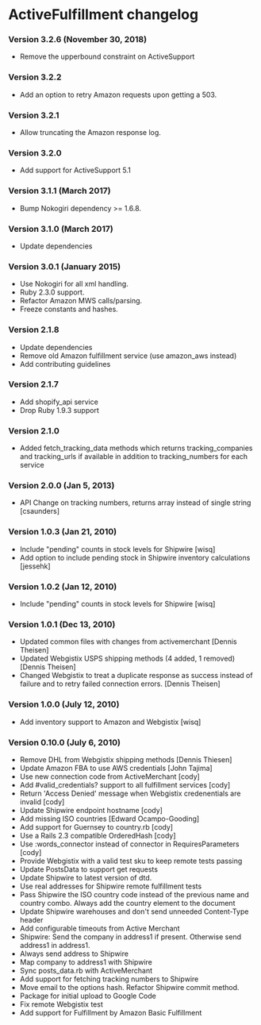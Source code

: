 # ActiveFulfillment changelog

### Version 3.2.6 (November 30, 2018)
- Remove the upperbound constraint on ActiveSupport

### Version 3.2.2
- Add an option to retry Amazon requests upon getting a 503.

### Version 3.2.1

- Allow truncating the Amazon response log.

### Version 3.2.0

- Add support for ActiveSupport 5.1

### Version 3.1.1 (March 2017)

- Bump Nokogiri dependency >= 1.6.8.

### Version 3.1.0 (March 2017)

- Update dependencies

### Version 3.0.1 (January 2015)

- Use Nokogiri for all xml handling.
- Ruby 2.3.0 support.
- Refactor Amazon MWS calls/parsing.
- Freeze constants and hashes.

### Version 2.1.8
- Update dependencies
- Remove old Amazon fulfillment service (use amazon_aws instead)
- Add contributing guidelines

### Version 2.1.7

- Add shopify_api service
- Drop Ruby 1.9.3 support

### Version 2.1.0

- Added fetch_tracking_data methods which returns tracking_companies and tracking_urls if available in addition to tracking_numbers for each service

### Version 2.0.0 (Jan 5, 2013)

- API Change on tracking numbers, returns array instead of single string [csaunders]

### Version 1.0.3 (Jan 21, 2010)

- Include "pending" counts in stock levels for Shipwire [wisq]
- Add option to include pending stock in Shipwire inventory calculations [jessehk]

### Version 1.0.2 (Jan 12, 2010)

- Include "pending" counts in stock levels for Shipwire [wisq]

### Version 1.0.1 (Dec 13, 2010)

- Updated common files with changes from activemerchant [Dennis Theisen]
- Updated Webgistix USPS shipping methods (4 added, 1 removed) [Dennis Theisen]
- Changed Webgistix to treat a duplicate response as success instead of failure and to retry failed connection errors. [Dennis Theisen]

### Version 1.0.0 (July 12, 2010)

- Add inventory support to Amazon and Webgistix [wisq]

### Version 0.10.0 (July 6, 2010)

- Remove DHL from Webgistix shipping methods [Dennis Thiesen]
- Update Amazon FBA to use AWS credentials [John Tajima]
- Use new connection code from ActiveMerchant [cody]
- Add #valid_credentials? support to all fulfillment services [cody]
- Return 'Access Denied' message when Webgistix credenentials are invalid [cody]
- Update Shipwire endpoint hostname [cody]
- Add missing ISO countries [Edward Ocampo-Gooding]
- Add support for Guernsey to country.rb [cody]
- Use a Rails 2.3 compatible OrderedHash [cody]
- Use :words_connector instead of connector in RequiresParameters [cody]
- Provide Webgistix with a valid test sku to keep remote tests passing
- Update PostsData to support get requests
- Update Shipwire to latest version of dtd.
- Use real addresses for Shipwire remote fulfillment tests
- Pass Shipwire the ISO country code instead of the previous name and country combo. Always add the country element to the document
- Update Shipwire warehouses and don't send unneeded Content-Type header
- Add configurable timeouts from Active Merchant
- Shipwire: Send the company in address1 if present. Otherwise send address1 in address1.
- Always send address to Shipwire
- Map company to address1 with Shipwire
- Sync posts_data.rb with ActiveMerchant
- Add support for fetching tracking numbers to Shipwire
- Move email to the options hash. Refactor Shipwire commit method.
- Package for initial upload to Google Code
- Fix remote Webgistix test
- Add support for Fulfillment by Amazon Basic Fulfillment
